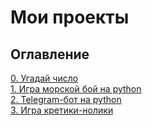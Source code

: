 # Мои проекты

## Оглавление  
[0. Угадай число](https://github.com/EvgenyRomanov/home_task_mod8_9.1)  
[1. Игра морской бой на python](https://github.com/EvgenyRomanov/home_task_C2.5)  
[2. Telegram-бот на python](https://github.com/EvgenyRomanov/home_task_c5.6)  
[3. Игра кретики-нолики](https://github.com/EvgenyRomanov/home_task_B5.6)  

